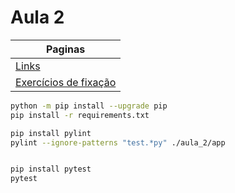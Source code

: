 # Aula 2

| Paginas                                  |
| ---------------------------------------- |
| [Links](./links_aula.md)                 |
| [Exercícios de fixação](./exercicios.MD) |

```BASH
python -m pip install --upgrade pip
pip install -r requirements.txt

pip install pylint
pylint --ignore-patterns "test.*py" ./aula_2/app


pip install pytest
pytest
```
